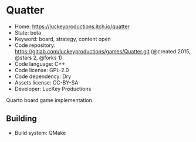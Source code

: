# Quatter

- Home: https://luckeyproductions.itch.io/quatter
- State: beta
- Keyword: board, strategy, content open
- Code repository: https://gitlab.com/luckeyproductions/games/Quatter.git (@created 2015, @stars 2, @forks 1)
- Code language: C++
- Code license: GPL-2.0
- Code dependency: Dry
- Assets license: CC-BY-SA
- Developer: LucKey Productions

Quarto board game implementation.

## Building

- Build system: QMake